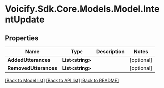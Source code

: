# Voicify.Sdk.Core.Models.Model.IntentUpdate
## Properties

Name | Type | Description | Notes
------------ | ------------- | ------------- | -------------
**AddedUtterances** | **List&lt;string&gt;** |  | [optional] 
**RemovedUtterances** | **List&lt;string&gt;** |  | [optional] 

[[Back to Model list]](../README.md#documentation-for-models) [[Back to API list]](../README.md#documentation-for-api-endpoints) [[Back to README]](../README.md)

